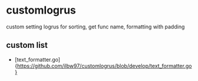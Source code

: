 # customlogrus
custom setting logrus for sorting, get func name, formatting with padding

## custom list
  * [text_formatter.go] {https://github.com/ilbw97/customlogrus/blob/develop/text_formatter.go} 
